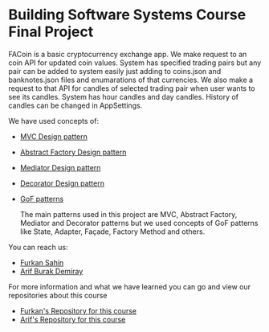 # Building Software Systems Course Final Project

  FACoin is a basic cryptocurrency exchange app. We make request to an coin API for
updated coin values. System has specified trading pairs but any pair can be added
to system easily just adding to coins.json and banknotes.json files and enumarations
of that currencies. 
  We also make a request to that API for candles of selected trading pair when user wants
to see its candles. System has hour candles and day candles. History of candles can be changed
in AppSettings. 

We have used concepts of:
* [MVC Design pattern](https://en.wikipedia.org/wiki/Model–view–controller)
* [Abstract Factory Design pattern](https://en.wikipedia.org/wiki/Abstract_factory_pattern)
* [Mediator Design pattern](https://en.wikipedia.org/wiki/Mediator_pattern)
* [Decorator Design pattern](https://en.wikipedia.org/wiki/Decorator_pattern)
* [GoF patterns](https://en.wikipedia.org/wiki/Design_Patterns)

  The main patterns used in this project are MVC, Abstract Factory, Mediator and Decorator patterns
but we used concepts of GoF patterns like State, Adapter, Façade, Factory Method and others. 

You can reach us: 
- [Furkan Sahin](https://github.com/furkansahinfs)
- [Arif Burak Demiray](https://github.com/arifBurakDemiray)

For more information and what we have learned you can go and view our repositories about this course
- [Furkan's Repository for this course](https://github.com/furkansahinfs/Building_Software_System_Java_Homeworks)
- [Arif's Repository for this course](https://github.com/arifBurakDemiray/ceng431-homeworks)
